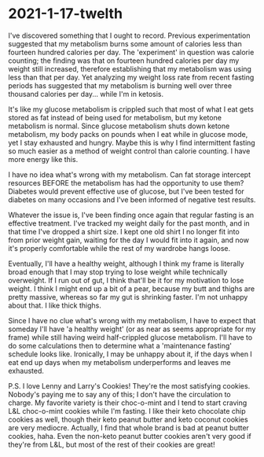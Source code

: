 # 2021-1-17-twelth

I've discovered something that I ought to record.  Previous experimentation suggested that my metabolism burns some amount of calories less than fourteen hundred calories per day.  The 'experiment' in question was calorie counting; the finding was that on fourteen hundred calories per day my weight still increased, therefore establishing that my metabolism was using less than that per day.  Yet analyzing my weight loss rate from recent fasting periods has suggested that my metabolism is burning well over three thousand calories per day... while I'm in ketosis.

It's like my glucose metabolism is crippled such that most of what I eat gets stored as fat instead of being used for metabolism, but my ketone metabolism is normal.  Since glucose metabolism shuts down ketone metabolism, my body packs on pounds when I eat while in glucose mode, yet I stay exhausted and hungry.  Maybe this is why I find intermittent fasting so much easier as a method of weight control than calorie counting.  I have more energy like this.

I have no idea what's wrong with my metabolism.  Can fat storage intercept resources BEFORE the metabolism has had the opportunity to use them?  Diabetes would prevent effective use of glucose, but I've been tested for diabetes on many occasions and I've been informed of negative test results.

Whatever the issue is, I've been finding once again that regular fasting is an effective treatment.  I've tracked my weight daily for the past month, and in that time I've dropped a shirt size.  I kept one old shirt I no longer fit into from prior weight gain, waiting for the day I would fit into it again, and now it's properly comfortable while the rest of my wardrobe hangs loose.

Eventually, I'll have a healthy weight, although I think my frame is literally broad enough that I may stop trying to lose weight while technically overweight.  If I run out of gut, I think that'll be it for my motivation to lose weight.  I think I might end up a bit of a pear, because my butt and thighs are pretty massive, whereas so far my gut is shrinking faster.  I'm not unhappy about that.  I like thick thighs.

Since I have no clue what's wrong with my metabolism, I have to expect that someday I'll have 'a healthy weight' (or as near as seems appropriate for my frame) while still having weird half-crippled glucose metabolism.  I'll have to do some calculations then to determine what a 'maintenance fasting' schedule looks like.  Ironically, I may be unhappy about it, if the days when I eat end up days when my metabolism underperforms and leaves me exhausted.

P.S. I love Lenny and Larry's Cookies!  They're the most satisfying cookies.  Nobody's paying me to say any of this; I don't have the circulation to charge.  My favorite variety is their choc-o-mint and I tend to start craving L&L choc-o-mint cookies while I'm fasting.  I like their keto chocolate chip cookies as well, though their keto peanut butter and keto coconut cookies are very mediocre.  Actually, I find that whole brand is bad at peanut butter cookies, haha.  Even the non-keto peanut butter cookies aren't very good if they're from L&L, but most of the rest of their cookies are great!